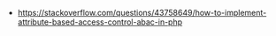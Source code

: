 * https://stackoverflow.com/questions/43758649/how-to-implement-attribute-based-access-control-abac-in-php
